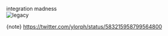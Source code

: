 integration madness  
![legacy](./content/legacy.small.jpg)

{note}
https://twitter.com/ylorph/status/583215958799564800
